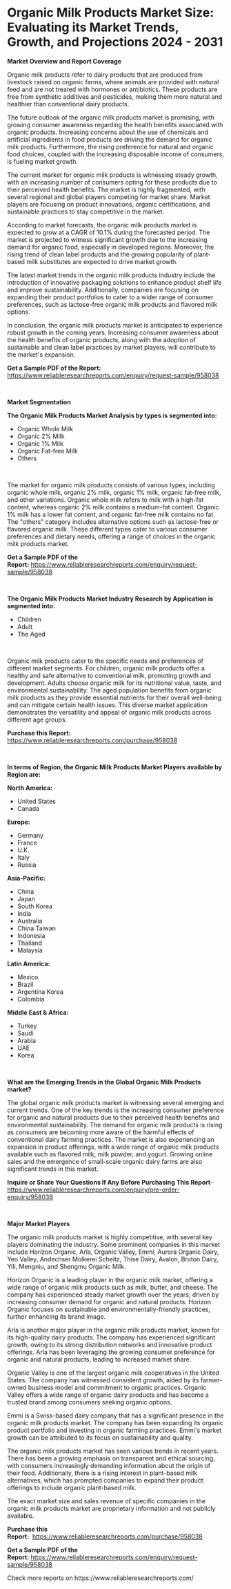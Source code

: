 <p><h1>Organic Milk Products Market Size: Evaluating its Market Trends, Growth, and Projections 2024 - 2031</h1></p><p><strong>Market Overview and Report Coverage</strong></p>
<p><p>Organic milk products refer to dairy products that are produced from livestock raised on organic farms, where animals are provided with natural feed and are not treated with hormones or antibiotics. These products are free from synthetic additives and pesticides, making them more natural and healthier than conventional dairy products.</p><p>The future outlook of the organic milk products market is promising, with growing consumer awareness regarding the health benefits associated with organic products. Increasing concerns about the use of chemicals and artificial ingredients in food products are driving the demand for organic milk products. Furthermore, the rising preference for natural and organic food choices, coupled with the increasing disposable income of consumers, is fueling market growth.</p><p>The current market for organic milk products is witnessing steady growth, with an increasing number of consumers opting for these products due to their perceived health benefits. The market is highly fragmented, with several regional and global players competing for market share. Market players are focusing on product innovations, organic certifications, and sustainable practices to stay competitive in the market.</p><p>According to market forecasts, the organic milk products market is expected to grow at a CAGR of 10.1% during the forecasted period. The market is projected to witness significant growth due to the increasing demand for organic food, especially in developed regions. Moreover, the rising trend of clean label products and the growing popularity of plant-based milk substitutes are expected to drive market growth.</p><p>The latest market trends in the organic milk products industry include the introduction of innovative packaging solutions to enhance product shelf life and improve sustainability. Additionally, companies are focusing on expanding their product portfolios to cater to a wider range of consumer preferences, such as lactose-free organic milk products and flavored milk options.</p><p>In conclusion, the organic milk products market is anticipated to experience robust growth in the coming years. Increasing consumer awareness about the health benefits of organic products, along with the adoption of sustainable and clean label practices by market players, will contribute to the market's expansion.</p></p>
<p><strong>Get a Sample PDF of the Report:</strong> <a href="https://www.reliableresearchreports.com/enquiry/request-sample/958038">https://www.reliableresearchreports.com/enquiry/request-sample/958038</a></p>
<p>&nbsp;</p>
<p><strong>Market Segmentation</strong></p>
<p><strong>The Organic Milk Products Market Analysis by types is segmented into:</strong></p>
<p><ul><li>Organic Whole Milk</li><li>Organic 2% Milk</li><li>Organic 1% Milk</li><li>Organic Fat-free Milk</li><li>Others</li></ul></p>
<p>&nbsp;</p>
<p><p>The market for organic milk products consists of various types, including organic whole milk, organic 2% milk, organic 1% milk, organic fat-free milk, and other variations. Organic whole milk refers to milk with a high-fat content, whereas organic 2% milk contains a medium-fat content. Organic 1% milk has a lower fat content, and organic fat-free milk contains no fat. The "others" category includes alternative options such as lactose-free or flavored organic milk. These different types cater to various consumer preferences and dietary needs, offering a range of choices in the organic milk products market.</p></p>
<p><strong>Get a Sample PDF of the Report:</strong>&nbsp;<a href="https://www.reliableresearchreports.com/enquiry/request-sample/958038">https://www.reliableresearchreports.com/enquiry/request-sample/958038</a></p>
<p>&nbsp;</p>
<p><strong>The Organic Milk Products Market Industry Research by Application is segmented into:</strong></p>
<p><ul><li>Children</li><li>Adult</li><li>The Aged</li></ul></p>
<p>&nbsp;</p>
<p><p>Organic milk products cater to the specific needs and preferences of different market segments. For children, organic milk products offer a healthy and safe alternative to conventional milk, promoting growth and development. Adults choose organic milk for its nutritional value, taste, and environmental sustainability. The aged population benefits from organic milk products as they provide essential nutrients for their overall well-being and can mitigate certain health issues. This diverse market application demonstrates the versatility and appeal of organic milk products across different age groups.</p></p>
<p><strong>Purchase this Report:</strong>&nbsp; <a href="https://www.reliableresearchreports.com/purchase/958038">https://www.reliableresearchreports.com/purchase/958038</a></p>
<p>&nbsp;</p>
<p><strong>In terms of Region, the Organic Milk Products Market Players available by Region are:</strong></p>
<p>
    <p> <strong> North America: </strong>
        <ul>
            <li>United States</li>
            <li>Canada</li>
        </ul>
        </p> 
    <p> <strong> Europe: </strong>
        <ul>
            <li>Germany</li>
            <li>France</li>
            <li>U.K.</li>
            <li>Italy</li>
            <li>Russia</li>
        </ul>
        </p> 
    <p> <strong> Asia-Pacific: </strong>
        <ul>
            <li>China</li>
            <li>Japan</li>
            <li>South Korea</li>
            <li>India</li>
            <li>Australia</li>
            <li>China Taiwan</li>
            <li>Indonesia</li>
            <li>Thailand</li>
            <li>Malaysia</li>
        </ul>
        </p> 
    <p> <strong> Latin America: </strong>
        <ul>
            <li>Mexico</li>
            <li>Brazil</li>
            <li>Argentina Korea</li>
            <li>Colombia</li>
        </ul>
        </p> 
    <p> <strong> Middle East & Africa: </strong>
        <ul>
            <li>Turkey</li>
            <li>Saudi</li>
            <li>Arabia</li>
            <li>UAE</li>
            <li>Korea</li>
        </ul>
    </p>
    </p>
<p>&nbsp;</p>
<p><strong>What are the Emerging Trends in the Global Organic Milk Products market?</strong></p>
<p><p>The global organic milk products market is witnessing several emerging and current trends. One of the key trends is the increasing consumer preference for organic and natural products due to their perceived health benefits and environmental sustainability. The demand for organic milk products is rising as consumers are becoming more aware of the harmful effects of conventional dairy farming practices. The market is also experiencing an expansion in product offerings, with a wide range of organic milk products available such as flavored milk, milk powder, and yogurt. Growing online sales and the emergence of small-scale organic dairy farms are also significant trends in this market.</p></p>
<p><strong>Inquire or Share Your Questions If Any Before Purchasing This Report</strong>- <a href="https://www.reliableresearchreports.com/enquiry/pre-order-enquiry/958038">https://www.reliableresearchreports.com/enquiry/pre-order-enquiry/958038</a></p>
<p>&nbsp;</p>
<p><strong>Major Market Players</strong></p>
<p><p>The organic milk products market is highly competitive, with several key players dominating the industry. Some prominent companies in this market include Horizon Organic, Arla, Organic Valley, Emmi, Aurora Organic Dairy, Yeo Valley, Andechser Molkerei Scheitz, Thise Dairy, Avalon, Bruton Dairy, Yili, Mengniu, and Shengmu Organic Milk.</p><p>Horizon Organic is a leading player in the organic milk market, offering a wide range of organic milk products such as milk, butter, and cheese. The company has experienced steady market growth over the years, driven by increasing consumer demand for organic and natural products. Horizon Organic focuses on sustainable and environmentally-friendly practices, further enhancing its brand image.</p><p>Arla is another major player in the organic milk products market, known for its high-quality dairy products. The company has experienced significant growth, owing to its strong distribution networks and innovative product offerings. Arla has been leveraging the growing consumer preference for organic and natural products, leading to increased market share.</p><p>Organic Valley is one of the largest organic milk cooperatives in the United States. The company has witnessed consistent growth, aided by its farmer-owned business model and commitment to organic practices. Organic Valley offers a wide range of organic dairy products and has become a trusted brand among consumers seeking organic options.</p><p>Emmi is a Swiss-based dairy company that has a significant presence in the organic milk products market. The company has been expanding its organic product portfolio and investing in organic farming practices. Emmi's market growth can be attributed to its focus on sustainability and quality.</p><p>The organic milk products market has seen various trends in recent years. There has been a growing emphasis on transparent and ethical sourcing, with consumers increasingly demanding information about the origin of their food. Additionally, there is a rising interest in plant-based milk alternatives, which has prompted companies to expand their product offerings to include organic plant-based milk.</p><p>The exact market size and sales revenue of specific companies in the organic milk products market are proprietary information and not publicly available.</p></p>
<p><strong>Purchase this Report:</strong>&nbsp;&nbsp;<a href="https://www.reliableresearchreports.com/purchase/958038">https://www.reliableresearchreports.com/purchase/958038</a></p>
<p></p>
<p><strong>Get a Sample PDF of the Report:</strong>&nbsp;<a href="https://www.reliableresearchreports.com/enquiry/request-sample/958038">https://www.reliableresearchreports.com/enquiry/request-sample/958038</a></p>
<p>Check more reports on https://www.reliableresearchreports.com/</p>